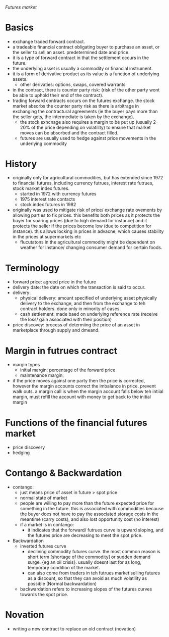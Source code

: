 ###### Futures market

# Basics
- exchange traded forward contract.
- a tradeable financial contract obligating buyer to purchase an asset, or the seller to sell an asset. predetermined date and price. 
- it is a type of forward contract in that the settlement occurs in the future. 
- the underlying asset is usually a commodity or financial instrument.
- it is a form of derivative product as its value is a function of underlying assets.
    + other derivaties: options, swaps, covered warrants
- in the contract, there is counter party risk: (risk of the other party wont be able to uphold their end of the contract). 
- trading  forward contracts occurs on the futures exchange. the stock market absorbs the counter party risk as there is arbitrage in exchanging the contractural agreements (ie the buyer pays more than the seller gets, the intermediate is taken by the exchange).
    + the stock exhcnage also requires a margin to be put up (usually 2-20% of the price depending on volatility) to ensure that market moves can be absorbed and the contract filled. 
    + futures are usually used to hedge against price movements in the underlying commodity

# History
- originally only for agricultural commodities, but has extended since 1972 to financial futures, including currency futrues, interest rate futrues, stock market index futures. 
    + started in 1972 with currency futures
    + 1975 interest rate contacts
    + stock index futures in 1982
- originally was used to mitigate risk of price/ exchange rate ovements by allowing parties to fix prices. this benefits both prices as it protects the buyer for soaring prices (due to high demand for instance) and it protects the seller if the prices become low (due to competition for instance). this allows locking in prices in advacne, which causes stability in the prices at supermarkets etc
    + flucutatons in the agricultural commodity might be dependent on weather for instance/ changing consumer demand for certain foods. 

# Terminology
- forward price: agreed price in the future
- delivery date: the date on which the transaction is said to occur.
- delivery:
    + physical delivery: amount specified of underlying asset physically delivery to the exchange, and then from the exchange to teh contract holders. done only in minority of cases.
    + cash settlement: made baed on underlying reference rate (receive the loss/ gain associated with their position)
- price discovey: process of determiing the price of an asset in marketplace through supply and dmeand. 

# Margin in futrues contract
- margin types
    + initial margin: percentage of the forward price
    + maintenance margin:
- if the price moves against one party then the price is corrected, however the margin accounts correct the imbalance in price. prevent walk outs. a margin call is when the margin account falls below teh intiial margin, must refill the account with money to get back to the initial margin 

# Functions of the financial futures market
- price discovery
- hedging

# Contango & Backwardation
- contango: 
    + just means price of asset in future > spot price
    + normal state of market
    + people are willing to pay more than the future expected price for something in the future. this is associated with commodities because the buyer does not have to pay the associated storage costs in the meantime (carry costs), and also lost opportunity cost (no interest)
    + if a market is in contango:
        * it indicates that the forward/ futrues curve is upward sloping, and the futures price are decreasing to meet the spot price. 
- Backwardation
    + inverted futures curve
        * declining commodity futures curve. the most common reason is short term [shortage of the commodity] or sudden demand surge. {eg an oil crisis}. usually doesnt last for as long, temporary condition of the market.
        * can also come from traders in teh futrues market selling futures as a discount, so that they can avoid as much volatility as possible (Normal backwardation)
    + backwardation refers to increasing slopes of the futures curves towards the spot price. 

# Novation
- writing a new contract to replace an old contract (novation)
